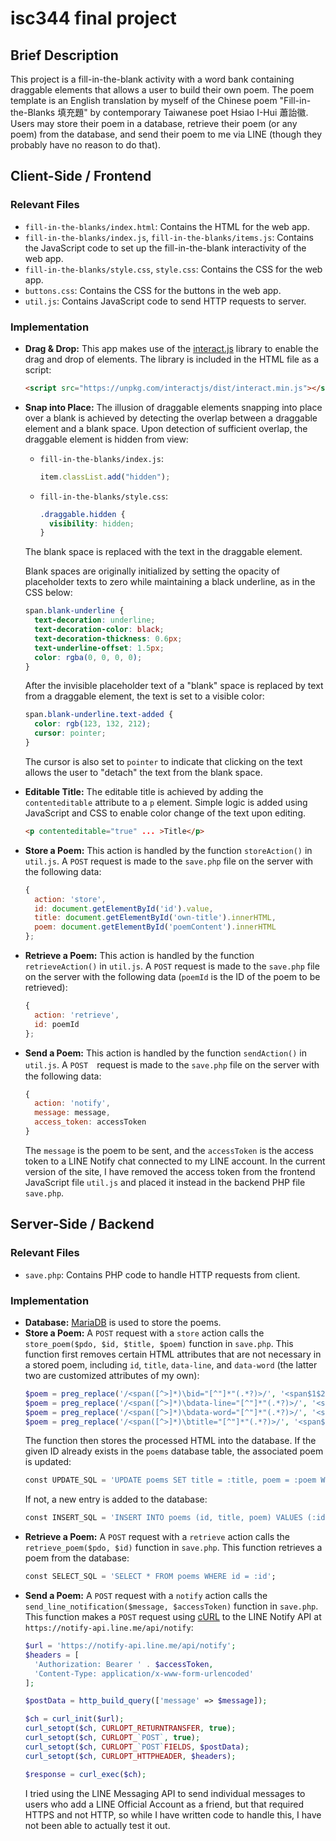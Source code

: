 # isc344 final project
## Brief Description
This project is a fill-in-the-blank activity with a word bank containing draggable elements that allows a user to build their own poem. The poem template is an English translation by myself of the Chinese poem "Fill-in-the-Blanks 填充題" by contemporary Taiwanese poet Hsiao I-Hui 蕭詒徽. Users may store their poem in a database, retrieve their poem (or any poem) from the database, and send their poem to me via LINE (though they probably have no reason to do that).

## Client-Side / Frontend

### Relevant Files
* `fill-in-the-blanks/index.html`: Contains the HTML for the web app.
* `fill-in-the-blanks/index.js`, `fill-in-the-blanks/items.js`: Contains the JavaScript code to set up the fill-in-the-blank interactivity of the web app.
* `fill-in-the-blanks/style.css`, `style.css`: Contains the CSS for the web app.
* `buttons.css`: Contains the CSS for the buttons in the web app.
* `util.js`: Contains JavaScript code to send HTTP requests to server.

### Implementation
* **Drag & Drop:** This app makes use of the [interact.js](https://interactjs.io/) library to enable the drag and drop of elements. The library is included in the HTML file as a script:
  ```html
  <script src="https://unpkg.com/interactjs/dist/interact.min.js"></script>
  ```
* **Snap into Place:** The illusion of draggable elements snapping into place over a blank is achieved by detecting the overlap between a draggable element and a blank space. Upon detection of sufficient overlap, the draggable element is hidden from view:
  * `fill-in-the-blanks/index.js`:
    ```js
    item.classList.add("hidden");
    ```
  * `fill-in-the-blanks/style.css`:
    ```css
    .draggable.hidden {
      visibility: hidden;
    }
    ```
  The blank space is replaced with the text in the draggable element.
  
  Blank spaces are originally initialized by setting the opacity of placeholder texts to zero while maintaining a black underline, as in the CSS below:

  ```css
  span.blank-underline {
    text-decoration: underline;
    text-decoration-color: black;
    text-decoration-thickness: 0.6px;
    text-underline-offset: 1.5px;
    color: rgba(0, 0, 0, 0);
  }
  ```
  After the invisible placeholder text of a "blank" space is replaced by text from a draggable element, the text is set to a visible color:
  ```css
  span.blank-underline.text-added {
    color: rgb(123, 132, 212);
    cursor: pointer;
  }
  ```
  The cursor is also set to `pointer` to indicate that clicking on the text allows the user to "detach" the text from the blank space.
* **Editable Title:** The editable title is achieved by adding the `contenteditable` attribute to a `p` element. Simple logic is added using JavaScript and CSS to enable color change of the text upon editing.
  ```html
  <p contenteditable="true" ... >Title</p>
  ```
* **Store a Poem:** This action is handled by the function `storeAction()` in `util.js`. A `POST` request is made to the `save.php` file on the server with the following data:
  ```js
  {
    action: 'store',
    id: document.getElementById('id').value,
    title: document.getElementById('own-title').innerHTML,
    poem: document.getElementById('poemContent').innerHTML
  };
  ```
* **Retrieve a Poem:** This action is handled by the function `retrieveAction()` in `util.js`. A `POST` request is made to the `save.php` file on the server with the following data (`poemId` is the ID of the poem to be retrieved):
  ```js
  {
    action: 'retrieve',
    id: poemId
  };
  ```
* **Send a Poem:** This action is handled by the function `sendAction()` in `util.js`. A `POST`　request is made to the `save.php` file on the server with the following data:
  ```js
  {
    action: 'notify',
    message: message,
    access_token: accessToken
  }
  ```
  The `message` is the poem to be sent, and the `accessToken` is the access token to a LINE Notify chat connected to my LINE account. In the current version of the site, I have removed the access token from the frontend JavaScript file `util.js` and placed it instead in the backend PHP file `save.php`.


## Server-Side / Backend
### Relevant Files
* `save.php`: Contains PHP code to handle HTTP requests from client.

### Implementation
* **Database:** [MariaDB](https://mariadb.org/) is used to store the poems.
* **Store a Poem:** A `POST` request with a `store` action calls the `store_poem($pdo, $id, $title, $poem)` function in `save.php`. This function first removes certain HTML attributes that are not necessary in a stored poem, including `id`, `title`, `data-line`, and `data-word` (the latter two are customized attributes of my own):
  ```php
  $poem = preg_replace('/<span([^>]*)\bid="[^"]*"(.*?)>/', '<span$1$2>', $poem);
  $poem = preg_replace('/<span([^>]*)\bdata-line="[^"]*"(.*?)>/', '<span$1$2>', $poem);
  $poem = preg_replace('/<span([^>]*)\bdata-word="[^"]*"(.*?)>/', '<span$1$2>', $poem);
  $poem = preg_replace('/<span([^>]*)\btitle="[^"]*"(.*?)>/', '<span$1$2>', $poem);
  ```
  The function then stores the processed HTML into the database. If the given ID already exists in the `poems` database table, the associated poem is updated:
  ```sql
  const UPDATE_SQL = 'UPDATE poems SET title = :title, poem = :poem WHERE id = :id';
  ```
   If not, a new entry is added to the database:
   ```sql
   const INSERT_SQL = 'INSERT INTO poems (id, title, poem) VALUES (:id, :title, :poem)';
   ```
* **Retrieve a Poem:** A `POST` request with a `retrieve` action calls the `retrieve_poem($pdo, $id)` function in `save.php`. This function retrieves a poem from the database:
  ```sql
  const SELECT_SQL = 'SELECT * FROM poems WHERE id = :id';
  ```
* **Send a Poem:** A `POST` request with a `notify` action calls the `send_line_notification($message, $accessToken)` function in `save.php`. This function makes a `POST` request using [cURL](https://www.php.net/manual/en/book.curl.php) to the LINE Notify API at `https://notify-api.line.me/api/notify`:
  ```php
  $url = 'https://notify-api.line.me/api/notify';
  $headers = [
    'Authorization: Bearer ' . $accessToken,
    'Content-Type: application/x-www-form-urlencoded'
  ];

  $postData = http_build_query(['message' => $message]);

  $ch = curl_init($url);
  curl_setopt($ch, CURLOPT_RETURNTRANSFER, true);
  curl_setopt($ch, CURLOPT_`POST`, true);
  curl_setopt($ch, CURLOPT_`POST`FIELDS, $postData);
  curl_setopt($ch, CURLOPT_HTTPHEADER, $headers);

  $response = curl_exec($ch);
  ```
  I tried using the LINE Messaging API to send individual messages to users who add a LINE Official Account as a friend, but that required HTTPS and not HTTP, so while I have written code to handle this, I have not been able to actually test it out.
